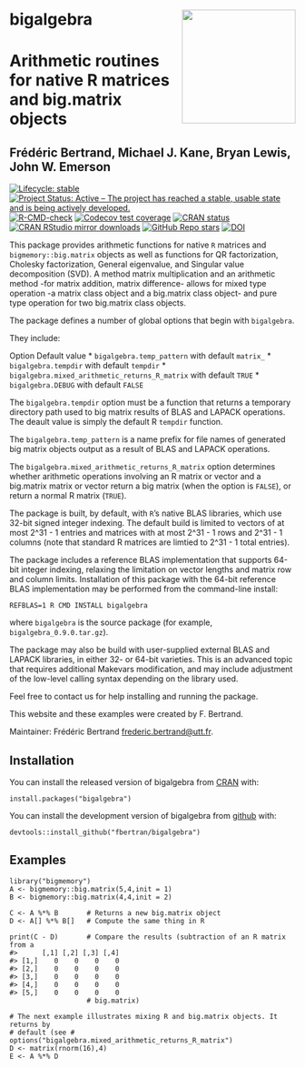 <!DOCTYPE html>
<html xmlns="http://www.w3.org/1999/xhtml" lang="" xml:lang=""><head>
<meta http-equiv="content-type" content="text/html; charset=UTF-8">
  <meta charset="utf-8">
  <meta name="generator" content="pandoc">
  <meta name="viewport" content="width=device-width, initial-scale=1.0, user-scalable=yes">
  <link rel="stylesheet" href="README_files/CRAN_web.css">
</head>
<body>
<!-- README.md is generated from README.Rmd. Please edit that file -->
<h1 id="bigalgebra">bigalgebra <img src="README_files/logo.png" align="right" width="200"></h1>
<h1 id="arithmetic-routines-for-native-r-matrices-and-big.matrix-objects">Arithmetic routines for native R matrices and big.matrix objects</h1>
<h2 id="frédéric-bertrand-michael-j.-kane-bryan-lewis-john-w.-emerson">Frédéric Bertrand, Michael J. Kane, Bryan Lewis, John W. Emerson</h2>
<!-- badges: start -->
<p><a href="https://lifecycle.r-lib.org/articles/stages.html"><img src="README_files/lifecycle-stable-green.svg" alt="Lifecycle: stable"></a> <a href="https://www.repostatus.org/#active"><img src="README_files/active.svg" alt="Project Status: Active – The project has reached a stable, usable state and is being actively developed."></a> <a href="https://github.com/fbertran/bigalgebra/actions"><img src="README_files/badge.svg" alt="R-CMD-check"></a> <a href="https://app.codecov.io/gh/fbertran/bigalgebra?branch=master"><img src="README_files/badge_002.svg" alt="Codecov test coverage"></a> <a href="https://cran.r-project.org/package=bigalgebra"><img src="README_files/bigalgebra.svg" alt="CRAN status"></a> <a href="https://cran.r-project.org/package=bigalgebra"><img src="README_files/bigalgebra_003.svg" alt="CRAN RStudio mirror downloads"></a> <a href="https://github.com/fbertran/bigalgebra"><img src="README_files/bigalgebra_002.svg" alt="GitHub Repo stars"></a> <a href="https://zenodo.org/badge/latestdoi/353292865"><img src="README_files/zenodo.4701056.svg" alt="DOI"></a></p>
<!-- badges: end -->
<p>This package provides arithmetic functions for native <code>R</code> matrices and <code>bigmemory::big.matrix</code>
 objects as well as functions for QR factorization, Cholesky 
factorization, General eigenvalue, and Singular value decomposition 
(SVD). A method matrix multiplication and an arithmetic method -for 
matrix addition, matrix difference- allows for mixed type operation -a 
matrix class object and a big.matrix class object- and pure type 
operation for two big.matrix class objects.</p>
<p>The package defines a number of global options that begin with <code>bigalgebra</code>.</p>
<p>They include:</p>
<p>Option Default value * <code>bigalgebra.temp_pattern</code> with default <code>matrix_</code> * <code>bigalgebra.tempdir</code> with default <code>tempdir</code> * <code>bigalgebra.mixed_arithmetic_returns_R_matrix</code> with default <code>TRUE</code> * <code>bigalgebra.DEBUG</code> with default <code>FALSE</code></p>
<p>The <code>bigalgebra.tempdir</code> option must be a function that 
returns a temporary directory path used to big matrix results of BLAS 
and LAPACK operations. The deault value is simply the default R <code>tempdir</code> function.</p>
<p>The <code>bigalgebra.temp_pattern</code> is a name prefix for file names of generated big matrix objects output as a result of BLAS and LAPACK operations.</p>
<p>The <code>bigalgebra.mixed_arithmetic_returns_R_matrix</code> option 
determines whether arithmetic operations involving an R matrix or vector
 and a big.matrix matrix or vector return a big matrix (when the option 
is <code>FALSE</code>), or return a normal R matrix (<code>TRUE</code>).</p>
<p>The package is built, by default, with <code>R</code>’s native BLAS 
libraries, which use 32-bit signed integer indexing. The default build 
is limited to vectors of at most 2^31 - 1 entries and matrices with at 
most 2^31 - 1 rows and 2^31 - 1 columns (note that standard R matrices 
are limtied to 2^31 - 1 total entries).</p>
<p>The package includes a reference BLAS implementation that supports 
64-bit integer indexing, relaxing the limitation on vector lengths and 
matrix row and column limits. Installation of this package with the 
64-bit reference BLAS implementation may be performed from the 
command-line install:</p>
<p><code>REFBLAS=1 R CMD INSTALL bigalgebra</code></p>
<p>where <code>bigalgebra</code> is the source package (for example, <code>bigalgebra_0.9.0.tar.gz</code>).</p>
<p>The package may also be build with user-supplied external BLAS and 
LAPACK libraries, in either 32- or 64-bit varieties. This is an advanced
 topic that requires additional Makevars modification, and may include 
adjustment of the low-level calling syntax depending on the library 
used.</p>
<p>Feel free to contact us for help installing and running the package.</p>
<p>This website and these examples were created by F. Bertrand.</p>
<p>Maintainer: Frédéric Bertrand <a href="mailto:frederic.bertrand@utt.fr" class="email">frederic.bertrand@utt.fr</a>.</p>
<h2 id="installation">Installation</h2>
<p>You can install the released version of bigalgebra from <a href="https://cran.r-project.org/">CRAN</a> with:</p>
<div class="sourceCode" id="cb1"><pre class="sourceCode r"><code class="sourceCode r"><a class="sourceLine" id="cb1-1" title="1"><span class="kw">install.packages</span>(<span class="st">"bigalgebra"</span>)</a></code></pre></div>
<p>You can install the development version of bigalgebra from <a href="https://github.com/">github</a> with:</p>
<div class="sourceCode" id="cb2"><pre class="sourceCode r"><code class="sourceCode r"><a class="sourceLine" id="cb2-1" title="1">devtools<span class="op">::</span><span class="kw">install_github</span>(<span class="st">"fbertran/bigalgebra"</span>)</a></code></pre></div>
<h2 id="examples">Examples</h2>
<div class="sourceCode" id="cb3"><pre class="sourceCode r"><code class="sourceCode r"><a class="sourceLine" id="cb3-1" title="1"><span class="kw">library</span>(<span class="st">"bigmemory"</span>)</a>
<a class="sourceLine" id="cb3-2" title="2">A &lt;-<span class="st"> </span>bigmemory<span class="op">::</span><span class="kw">big.matrix</span>(<span class="dv">5</span>,<span class="dv">4</span>,<span class="dt">init =</span> <span class="dv">1</span>)</a>
<a class="sourceLine" id="cb3-3" title="3">B &lt;-<span class="st"> </span>bigmemory<span class="op">::</span><span class="kw">big.matrix</span>(<span class="dv">4</span>,<span class="dv">4</span>,<span class="dt">init =</span> <span class="dv">2</span>)</a>
<a class="sourceLine" id="cb3-4" title="4"></a>
<a class="sourceLine" id="cb3-5" title="5">C &lt;-<span class="st"> </span>A <span class="op">%*%</span><span class="st"> </span>B       <span class="co"># Returns a new big.matrix object</span></a>
<a class="sourceLine" id="cb3-6" title="6">D &lt;-<span class="st"> </span>A[] <span class="op">%*%</span><span class="st"> </span>B[]   <span class="co"># Compute the same thing in R</span></a>
<a class="sourceLine" id="cb3-7" title="7"></a>
<a class="sourceLine" id="cb3-8" title="8"><span class="kw">print</span>(C <span class="op">-</span><span class="st"> </span>D)       <span class="co"># Compare the results (subtraction of an R matrix from a</span></a>
<a class="sourceLine" id="cb3-9" title="9"><span class="co">#&gt;      [,1] [,2] [,3] [,4]</span></a>
<a class="sourceLine" id="cb3-10" title="10"><span class="co">#&gt; [1,]    0    0    0    0</span></a>
<a class="sourceLine" id="cb3-11" title="11"><span class="co">#&gt; [2,]    0    0    0    0</span></a>
<a class="sourceLine" id="cb3-12" title="12"><span class="co">#&gt; [3,]    0    0    0    0</span></a>
<a class="sourceLine" id="cb3-13" title="13"><span class="co">#&gt; [4,]    0    0    0    0</span></a>
<a class="sourceLine" id="cb3-14" title="14"><span class="co">#&gt; [5,]    0    0    0    0</span></a>
<a class="sourceLine" id="cb3-15" title="15">                   <span class="co"># big.matrix)</span></a>
<a class="sourceLine" id="cb3-16" title="16"></a>
<a class="sourceLine" id="cb3-17" title="17"><span class="co"># The next example illustrates mixing R and big.matrix objects. It returns by</span></a>
<a class="sourceLine" id="cb3-18" title="18"><span class="co"># default (see # options("bigalgebra.mixed_arithmetic_returns_R_matrix")</span></a>
<a class="sourceLine" id="cb3-19" title="19">D &lt;-<span class="st"> </span><span class="kw">matrix</span>(<span class="kw">rnorm</span>(<span class="dv">16</span>),<span class="dv">4</span>)</a>
<a class="sourceLine" id="cb3-20" title="20">E &lt;-<span class="st"> </span>A <span class="op">%*%</span><span class="st"> </span>D</a></code></pre></div>


</body></html>